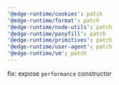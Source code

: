 ```yaml
---
'@edge-runtime/cookies': patch
'@edge-runtime/format': patch
'@edge-runtime/node-utils': patch
'@edge-runtime/ponyfill': patch
'@edge-runtime/primitives': patch
'@edge-runtime/user-agent': patch
'@edge-runtime/vm': patch
---
```


fix: expose `performance` constructor
